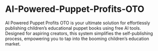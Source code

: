 # AI-Powered-Puppet-Profits-OTO
AI Powered Puppet Profits OTO is your ultimate solution for effortlessly publishing children’s educational puppet books using free AI tools. Designed for aspiring creators, this system simplifies the self-publishing process, empowering you to tap into the booming children’s education market.
